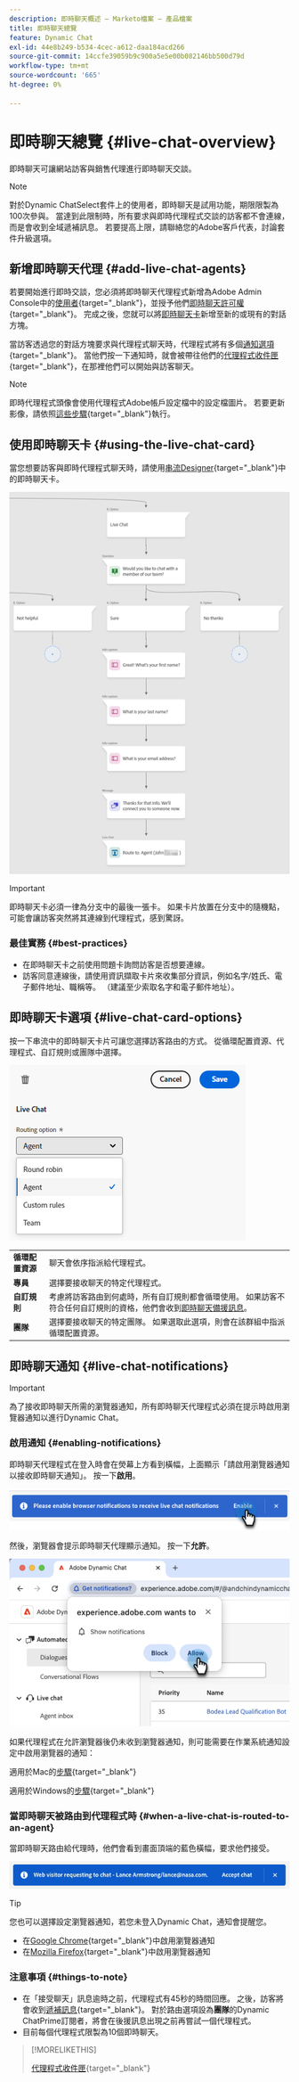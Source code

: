 ```yaml
---
description: 即時聊天概述 — Marketo檔案 — 產品檔案
title: 即時聊天總覽
feature: Dynamic Chat
exl-id: 44e8b249-b534-4cec-a612-daa184acd266
source-git-commit: 14ccfe39059b9c900a5e5e00b082146bb500d79d
workflow-type: tm+mt
source-wordcount: '665'
ht-degree: 0%

---
```


# 即時聊天總覽 {#live-chat-overview}

即時聊天可讓網站訪客與銷售代理進行即時聊天交談。

>[!NOTE]
>
>對於Dynamic ChatSelect套件上的使用者，即時聊天是試用功能，期限限製為100次參與。 當達到此限制時，所有要求與即時代理程式交談的訪客都不會連線，而是會收到全域遞補訊息。 若要提高上限，請聯絡您的Adobe客戶代表，討論套件升級選項。

## 新增即時聊天代理 {#add-live-chat-agents}

若要開始進行即時交談，您必須將即時聊天代理程式新增為Adobe Admin Console中的[使用者](/help/marketo/product-docs/demand-generation/dynamic-chat/setup-and-configuration/add-or-remove-chat-users.md#add-a-chat-user){target="_blank"}，並授予他們[即時聊天許可權](/help/marketo/product-docs/demand-generation/dynamic-chat/setup-and-configuration/permissions.md){target="_blank"}。 完成之後，您就可以將[即時聊天卡](#using-the-live-chat-card)新增至新的或現有的對話方塊。

當訪客透過您的對話方塊要求與代理程式聊天時，代理程式將有多個[通知選項](/help/marketo/product-docs/demand-generation/dynamic-chat/live-chat/agent-inbox.md#live-chat-notifications){target="_blank"}。 當他們按一下通知時，就會被帶往他們的[代理程式收件匣](/help/marketo/product-docs/demand-generation/dynamic-chat/live-chat/agent-inbox.md){target="_blank"}，在那裡他們可以開始與訪客聊天。

>[!NOTE]
>
>即時代理程式頭像會使用代理程式Adobe帳戶設定檔中的設定檔圖片。 若要更新影像，請依照[這些步驟](https://helpx.adobe.com/manage-account/using/edit-adobe-account-personal-profile.html){target="_blank"}執行。

## 使用即時聊天卡 {#using-the-live-chat-card}

當您想要訪客與即時代理程式聊天時，請使用[串流Designer](/help/marketo/product-docs/demand-generation/dynamic-chat/automated-chat/stream-designer.md){target="_blank"}中的即時聊天卡。

![](assets/live-chat-overview-1.png)

>[!IMPORTANT]
>
>即時聊天卡必須一律為分支中的最後一張卡。 如果卡片放置在分支中的隨機點，可能會讓訪客突然將其連線到代理程式，感到驚訝。

### 最佳實務 {#best-practices}

* 在即時聊天卡之前使用問題卡詢問訪客是否想要連線。
* 訪客同意連線後，請使用資訊擷取卡片來收集部分資訊，例如名字/姓氏、電子郵件地址、職稱等。 （建議至少索取名字和電子郵件地址）。

## 即時聊天卡選項 {#live-chat-card-options}

按一下串流中的即時聊天卡片可讓您選擇訪客路由的方式。 從循環配置資源、代理程式、自訂規則或團隊中選擇。

![](assets/live-chat-overview-2.png)

<table> 
 <tbody> 
  <tr> 
   <td><b>循環配置資源</b></td>
   <td>聊天會依序指派給代理程式。</td>
  </tr> 
  <tr> 
   <td><b>專員</b></td>
   <td>選擇要接收聊天的特定代理程式。</td>
  </tr>
    <tr> 
   <td><b>自訂規則</b></td>
   <td>考慮將訪客路由到何處時，所有自訂規則都會循環使用。 如果訪客不符合任何自訂規則的資格，他們會收到<a href="/help/marketo/product-docs/demand-generation/dynamic-chat/setup-and-configuration/agent-management.md#live-chat-fallback" target="_blank">即時聊天備援訊息</a>。</td>
  </tr> 
  <tr> 
   <td><b>團隊</b></td>
   <td>選擇要接收聊天的特定團隊。 如果選取此選項，則會在該群組中指派循環配置資源。</td>
  </tr>
 </tbody> 
</table>

## 即時聊天通知 {#live-chat-notifications}

>[!IMPORTANT]
>
>為了接收即時聊天所需的瀏覽器通知，所有即時聊天代理程式必須在提示時啟用瀏覽器通知以進行Dynamic Chat。

### 啟用通知 {#enabling-notifications}

即時聊天代理程式在登入時會在熒幕上方看到橫幅，上面顯示「請啟用瀏覽器通知以接收即時聊天通知」。 按一下&#x200B;**啟用**。

![](assets/live-chat-overview-4.png)

然後，瀏覽器會提示即時聊天代理顯示通知。 按一下&#x200B;**允許**。

![](assets/live-chat-overview-5.png)

如果代理程式在允許瀏覽器後仍未收到瀏覽器通知，則可能需要在作業系統通知設定中啟用瀏覽器的通知：

適用於Mac的[步驟](https://support.apple.com/guide/mac-help/change-notifications-settings-mh40583/mac){target="_blank"}

適用於Windows的[步驟](https://support.microsoft.com/en-us/windows/change-notification-settings-in-windows-8942c744-6198-fe56-4639-34320cf9444e){target="_blank"}

### 當即時聊天被路由到代理程式時 {#when-a-live-chat-is-routed-to-an-agent}

當即時聊天路由給代理時，他們會看到畫面頂端的藍色橫幅，要求他們接受。

![](assets/live-chat-overview-3.png)

>[!TIP]
>
>您也可以選擇設定瀏覽器通知，若您未登入Dynamic Chat，通知會提醒您。
>
>* 在[Google Chrome](https://support.google.com/chrome/answer/3220216?hl=en&amp;co=GENIE.Platform%3DDesktop){target="_blank"}中啟用瀏覽器通知
>* 在[Mozilla Firefox](https://support.mozilla.org/en-US/kb/push-notifications-firefox){target="_blank"}中啟用瀏覽器通知

### 注意事項 {#things-to-note}

* 在「接受聊天」訊息逾時之前，代理程式有45秒的時間回應。 之後，訪客將會收到[遞補訊息](/help/marketo/product-docs/demand-generation/dynamic-chat/setup-and-configuration/agent-management.md#live-chat-fallback){target="_blank"}。 對於路由選項設為&#x200B;**團隊**&#x200B;的Dynamic ChatPrime訂閱者，將會在後援訊息出現之前再嘗試一個代理程式。
* 目前每個代理程式限製為10個即時聊天。

>[!MORELIKETHIS]
>
>[代理程式收件匣](/help/marketo/product-docs/demand-generation/dynamic-chat/live-chat/agent-inbox.md){target="_blank"}
